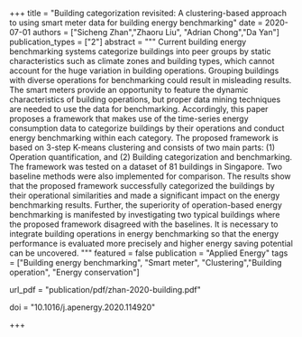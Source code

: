 +++
title = "Building categorization revisited: A clustering-based approach to using smart meter data for building energy benchmarking"
date = 2020-07-01
authors = ["Sicheng Zhan","Zhaoru Liu", "Adrian Chong","Da Yan"]
publication_types = ["2"]
abstract = """
Current building energy benchmarking systems categorize buildings into peer groups by static characteristics such as climate zones and building types, which cannot account for the huge variation in building operations. Grouping buildings with diverse operations for benchmarking could result in misleading results. The smart meters provide an opportunity to feature the dynamic characteristics of building operations, but proper data mining techniques are needed to use the data for benchmarking. Accordingly, this paper proposes a framework that makes use of the time-series energy consumption data to categorize buildings by their operations and conduct energy benchmarking within each category. The proposed framework is based on 3-step K-means clustering and consists of two main parts: (1) Operation quantification, and (2) Building categorization and benchmarking. The framework was tested on a dataset of 81 buildings in Singapore. Two baseline methods were also implemented for comparison. The results show that the proposed framework successfully categorized the buildings by their operational similarities and made a significant impact on the energy benchmarking results. Further, the superiority of operation-based energy benchmarking is manifested by investigating two typical buildings where the proposed framework disagreed with the baselines. It is necessary to integrate building operations in energy benchmarking so that the energy performance is evaluated more precisely and higher energy saving potential can be uncovered.
"""
featured = false
publication = "Applied Energy"
tags = ["Building energy benchmarking", "Smart meter", "Clustering","Building operation", "Energy conservation"]

url_pdf = "publication/pdf/zhan-2020-building.pdf"

doi = "10.1016/j.apenergy.2020.114920"

+++

